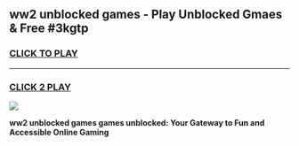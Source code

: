 
## ww2 unblocked games - Play Unblocked Gmaes & Free #3kgtp
<h3>
<a href="https://premium.freeplayer.one?title=ww2_unblocked_games&ref=03M">CLICK TO PLAY</a></h3>
<hr>

<h3>
<a href="https://premium.freeplayer.one?title=ww2_unblocked_games&ref=03M">CLICK 2 PLAY</a>
  
</h3>

<a href="https://premium.freeplayer.one?title=ww2_unblocked_games&ref=03M"><img src="https://clearcache.store/games.png"></a>


**ww2 unblocked games games unblocked: Your Gateway to Fun and Accessible Online Gaming**
